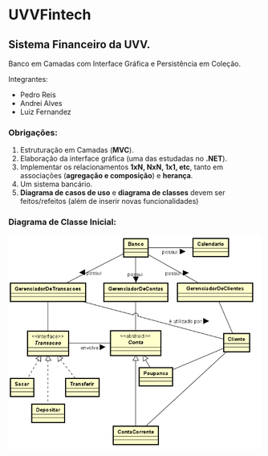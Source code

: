 # UVVFintech

## Sistema Financeiro da UVV. 
Banco em Camadas com Interface Gráfica e Persistência em Coleção.

Integrantes:
- Pedro Reis
- Andrei Alves
- Luiz Fernandez

### Obrigações:
1. Estruturação em Camadas (**MVC**).
2. Elaboração da interface gráfica (uma das estudadas no **.NET**).
3. Implementar os relacionamentos **1xN, NxN, 1x1, etc**, tanto em associações (**agregação e composição**) e **herança**.
4. Um sistema bancário.
5. **Diagrama de casos de uso** e **diagrama de classes** devem ser feitos/refeitos (além de inserir novas funcionalidades)

### Diagrama de Classe Inicial:

![classeInicial](/documentacao/diagramaDeClasseInicial.png)
